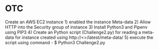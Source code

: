 # OTC
Create an AWS EC2 instance 
	1) enabled the instance Meta-data
	2) Allow HTTP into the Security group of instance
	3) Install Python3 and Pipenv using PIP3 
	4) Create an Python script (Challenge2.py) for reading a meta-data for instance created using http://<<IP address>>/latest/meta-data/
  5) execute the script using command - $ Python3 Challenge2.py
